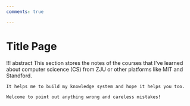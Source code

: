 ```yaml
---
comments: true

---
```


# Title Page

!!! abstract
	This section stores the notes of the courses that I've learned about computer scicence (CS) from ZJU or other platforms like MIT and Standford.
	
	It helps me to build my knowledge system and hope it helps you too. 
	
	Welcome to point out anything wrong and careless mistakes!
